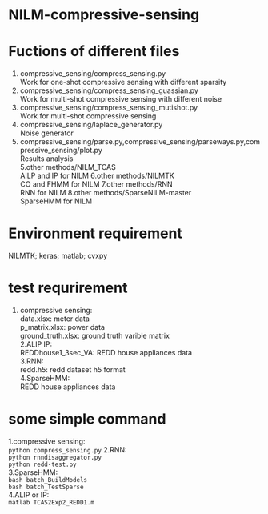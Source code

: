 # NILM-compressive-sensing

# Fuctions of different files 

1. compressive_sensing/compress_sensing.py <br>
Work for one-shot compressive sensing with different sparsity <br>
2. compressive_sensing/compress_sensing_guassian.py <br>
Work for multi-shot compressive sensing with different noise <br>
3. compressive_sensing/compress_sensing_mutishot.py <br>
Work for multi-shot compressive sensing <br>
4. compressive_sensing/laplace_generator.py <br>
Noise generator <br>
4. compressive_sensing/parse.py,compressive_sensing/parseways.py,compressive_sensing/plot.py <br>
Results analysis <br>
5.other methods/NILM_TCAS <br>
AILP and IP for NILM
6.other methods/NILMTK <br>
CO and FHMM for NILM
7.other methods/RNN <br>
RNN for NILM
8.other methods/SparseNILM-master <br>
SparseHMM for NILM


# Environment requirement

NILMTK; keras; matlab; cvxpy


# test requrirement

1. compressive sensing:<br>
data.xlsx: meter data<br>
p_matrix.xlsx: power data<br>
ground_truth.xlsx: ground truth varible matrix<br>
2.ALIP IP:<br> 
REDDhouse1_3sec_VA: REDD house appliances data<br>
3.RNN:<br>
redd.h5: redd dataset h5 format<br>
4.SparseHMM:<br>
REDD house appliances data<br>

# some simple command
1.compressive sensing:<br>
`python compress_sensing.py`
2.RNN:<br>
`python rnndisaggregator.py`<br>
`python redd-test.py`<br>
3.SparseHMM:<br>
`bash batch_BuildModels`<br>
`bash batch_TestSparse`<br>
4.ALIP or IP:<br>
`matlab TCAS2Exp2_REDD1.m`
